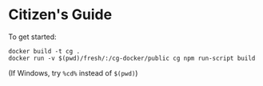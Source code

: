 # Citizen's Guide

To get started:
```
docker build -t cg .   
docker run -v $(pwd)/fresh/:/cg-docker/public cg npm run-script build
```
(If Windows, try `%cd%` instead of `$(pwd)`)
